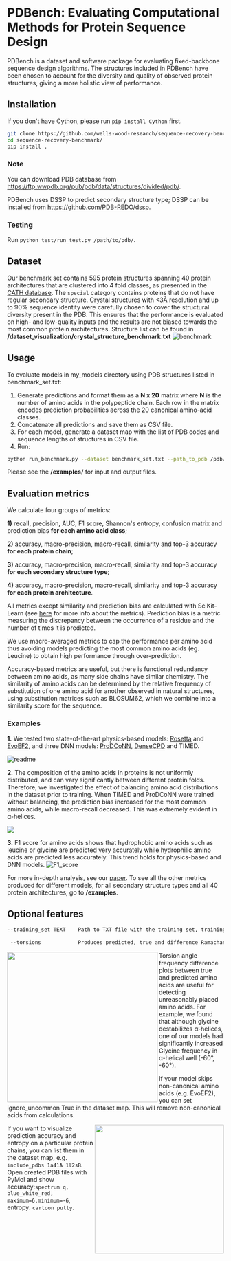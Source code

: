 # PDBench: Evaluating Computational Methods for Protein Sequence Design
PDBench is a dataset and software package for evaluating fixed-backbone sequence design algorithms. The structures included in PDBench have been chosen to account for the diversity and quality of observed protein structures, giving a more holistic view of performance.

## Installation
If you don't have Cython, please run ```pip install Cython``` first.
```sh
git clone https://github.com/wells-wood-research/sequence-recovery-benchmark.git
cd sequence-recovery-benchmark/
pip install .
```

### Note
You can download PDB database from https://ftp.wwpdb.org/pub/pdb/data/structures/divided/pdb/.

PDBench uses DSSP to predict secondary structure type; DSSP can be installed from https://github.com/PDB-REDO/dssp.

### Testing
Run ```python test/run_test.py /path/to/pdb/```.

## Dataset
Our benchmark set contains 595 protein structures spanning 40 protein architectures that are clustered into 4 fold classes, as presented in the [CATH database](https://www.cathdb.info/). The `special` category contains proteins that do not have regular secondary structure.
Crystal structures with <3Å resolution and up to 90% sequence identity were carefully chosen to cover the structural diversity present in the PDB. This ensures that the performance is evaluated on high- and low-quality inputs and the results are not biased towards the most common protein architectures. Structure list can be found in **/dataset_visualization/crystal_structure_benchmark.txt**
![benchmark](https://user-images.githubusercontent.com/77202997/138559253-590a6536-064f-4e72-b2ca-ffa852cc4fd9.png)

## Usage
To evaluate models in my_models directory using PDB structures listed in benchmark_set.txt:

1. Generate predictions and format them as a **N x 20**  matrix where **N** is the number of amino acids in the polypeptide chain. Each row in the matrix encodes prediction probabilities across the 20 canonical amino-acid classes. 
2. Concatenate all predictions and save them as CSV file.
3. For each model, generate a dataset map with the list of PDB codes and sequence lengths of structures in CSV file.
4. Run:
```sh
python run_benchmark.py --dataset benchmark_set.txt --path_to_pdb /pdb/ --path_to_models /my_models/
```
Please see the **/examples/** for input and output files.

## Evaluation metrics
We calculate four groups of metrics: 

**1)** recall, precision, AUC, F1 score, Shannon's entropy, confusion matrix and prediction bias **for each amino acid class**; 

**2)** accuracy, macro-precision, macro-recall, similarity and top-3 accuracy **for each protein chain**; 

**3)** accuracy, macro-precision, macro-recall, similarity and top-3 accuracy **for each secondary structure type**;  

**4)** accuracy, macro-precision, macro-recall, similarity and top-3 accuracy **for each protein architecture**. 

All metrics except similarity and prediction bias are calculated with SciKit-Learn (see [here](https://scikit-learn.org/stable/modules/model_evaluation.html#classification-metrics) for more info about the metrics). Prediction bias is a metric measuring the discrepancy between the occurrence of a residue and the number of times it is predicted.

We use macro-averaged metrics to cap the performance per amino acid thus avoiding models predicting the most common amino acids (eg. Leucine) to obtain high performance through over-prediction.

Accuracy-based metrics are useful, but there is functional redundancy between amino acids, as many side chains have similar chemistry. The similarity of amino acids can be determined by the relative frequency of substitution of one amino acid for another observed in natural structures, using substitution matrices such as BLOSUM62, which we combine into a similarity score for the sequence.

### Examples

**1.** We tested two state-of-the-art physics-based models: [Rosetta](https://www.nature.com/articles/s41592-020-0848-2) and [EvoEF2](https://pubmed.ncbi.nlm.nih.gov/31588495/), and three DNN models: [ProDCoNN](https://onlinelibrary.wiley.com/doi/full/10.1002/prot.25868), [DenseCPD](https://pubs.acs.org/doi/10.1021/acs.jcim.0c00043) and TIMED.

![readme](https://user-images.githubusercontent.com/77202997/138560581-625d4fa8-cccc-420b-bca4-d6fb2a89104f.png)

**2.** The composition of the amino acids in proteins is not uniformly distributed, and can vary significantly between different protein folds. Therefore, we investigated the effect of balancing amino acid distributions in the dataset prior to training.  When TIMED and ProDCoNN were trained without balancing, the prediction bias increased for the most common amino acids, while macro-recall decreased. This was extremely evident in α-helices.

<img src="https://user-images.githubusercontent.com/77202997/138561002-0ab8be86-3265-447a-88ce-bfada2f6f66d.png">

**3.** F1 score for amino acids shows that hydrophobic amino acids such as leucine or glycine are predicted very accurately while hydrophilic amino acids are predicted less accurately. This trend holds for physics-based and DNN models.
![F1_score](https://user-images.githubusercontent.com/77202997/138563139-61bcfc78-f720-4bb2-8b6d-1d6d16e69ef0.png)



For more in-depth analysis, see our [paper](https://arxiv.org/abs/2109.07925). To see all the other metrics produced for different models, for all secondary structure types and all 40 protein architectures, go to **/examples**.

## Optional features
```sh
--training_set TEXT    Path to TXT file with the training set, training structures will be excluded from evaluation.
 
 --torsions            Produces predicted, true and difference Ramachandran plots for each model.
 ```
<img src="https://user-images.githubusercontent.com/77202997/138558548-0ce1a7ef-fd51-473d-a811-4cebe8080c02.png" width="350" align="left" />Torsion angle frequency difference plots between true and predicted amino acids are useful for detecting unreasonably placed amino acids. For example, we found that although glycine destabilizes α-helices, one of our models had significantly increased Glycine frequency in α-helical well (-60°, -60°).

 
If your model skips non-canonical amino acids (e.g. EvoEF2), you can set ignore_uncommon True in the dataset map. This will remove non-canonical acids from calculations.


<img src="https://user-images.githubusercontent.com/77202997/138557135-7a1441a8-f72d-45c6-9e57-503f23e30ca3.png" width="300" align="right" />If you want to visualize prediction accuracy and entropy on a particular protein chains, you can list them in the dataset map, e.g. ```include_pdbs 1a41A 1l2sB```. Open created PDB files with PyMol and show accuracy:```spectrum q, blue_white_red, maximum=6,minimum=-6```, entropy: ```cartoon putty```.


